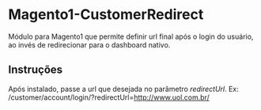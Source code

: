 # Magento1-CustomerRedirect
Módulo para Magento1 que permite definir url final após o login do usuário, ao invés de redirecionar para o dashboard nativo.

## Instruções
Após instalado, passe a url que desejada no parâmetro *redirectUrl*.
Ex: /customer/account/login/?redirectUrl=http://www.uol.com.br/
